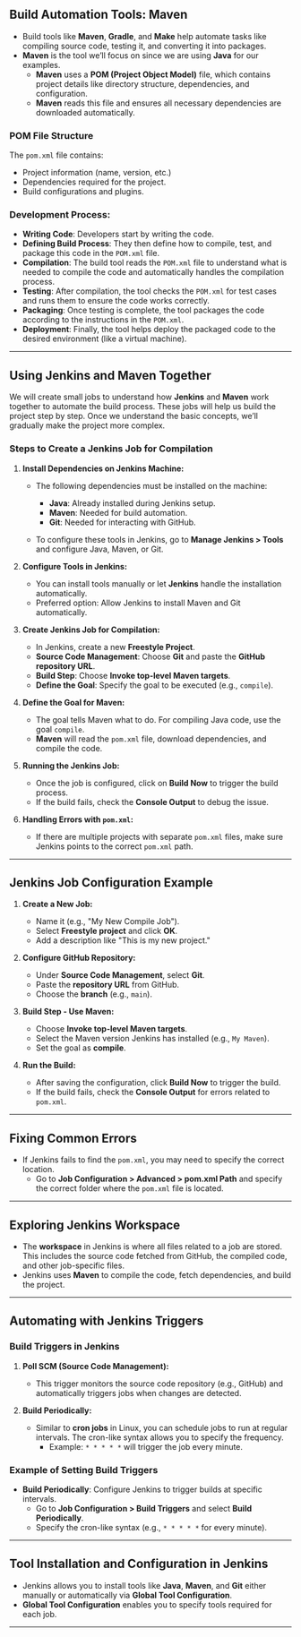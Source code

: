 ## Build Automation Tools: Maven

- Build tools like **Maven**, **Gradle**, and **Make** help automate tasks like compiling source code, testing it, and converting it into packages.
- **Maven** is the tool we’ll focus on since we are using **Java** for our examples.
  - **Maven** uses a **POM (Project Object Model)** file, which contains project details like directory structure, dependencies, and configuration.
  - **Maven** reads this file and ensures all necessary dependencies are downloaded automatically.

### POM File Structure
The `pom.xml` file contains:
- Project information (name, version, etc.)
- Dependencies required for the project.
- Build configurations and plugins.

### **Development Process**:
   - **Writing Code**: Developers start by writing the code.
   - **Defining Build Process**: They then define how to compile, test, and package this code in the `POM.xml` file.
   - **Compilation**: The build tool reads the `POM.xml` file to understand what is needed to compile the code and automatically handles the compilation process.
   - **Testing**: After compilation, the tool checks the `POM.xml` for test cases and runs them to ensure the code works correctly.
   - **Packaging**: Once testing is complete, the tool packages the code according to the instructions in the `POM.xml`.
   - **Deployment**: Finally, the tool helps deploy the packaged code to the desired environment (like a virtual machine).
     
---

## Using Jenkins and Maven Together

We will create small jobs to understand how **Jenkins** and **Maven** work together to automate the build process. These jobs will help us build the project step by step. Once we understand the basic concepts, we’ll gradually make the project more complex.

### Steps to Create a Jenkins Job for Compilation

1. **Install Dependencies on Jenkins Machine:**
   - The following dependencies must be installed on the machine:
     - **Java**: Already installed during Jenkins setup.
     - **Maven**: Needed for build automation.
     - **Git**: Needed for interacting with GitHub.
   
   - To configure these tools in Jenkins, go to **Manage Jenkins > Tools** and configure Java, Maven, or Git.

2. **Configure Tools in Jenkins:**
   - You can install tools manually or let **Jenkins** handle the installation automatically.
   - Preferred option: Allow Jenkins to install Maven and Git automatically.

3. **Create Jenkins Job for Compilation:**
   - In Jenkins, create a new **Freestyle Project**.
   - **Source Code Management**: Choose **Git** and paste the **GitHub repository URL**.
   - **Build Step**: Choose **Invoke top-level Maven targets**.
   - **Define the Goal**: Specify the goal to be executed (e.g., `compile`).

4. **Define the Goal for Maven:**
   - The goal tells Maven what to do. For compiling Java code, use the goal `compile`.
   - **Maven** will read the `pom.xml` file, download dependencies, and compile the code.

5. **Running the Jenkins Job:**
   - Once the job is configured, click on **Build Now** to trigger the build process.
   - If the build fails, check the **Console Output** to debug the issue.

6. **Handling Errors with `pom.xml`:**
   - If there are multiple projects with separate `pom.xml` files, make sure Jenkins points to the correct `pom.xml` path.

---

## Jenkins Job Configuration Example

1. **Create a New Job:**
   - Name it (e.g., "My New Compile Job").
   - Select **Freestyle project** and click **OK**.
   - Add a description like "This is my new project."

2. **Configure GitHub Repository:**
   - Under **Source Code Management**, select **Git**.
   - Paste the **repository URL** from GitHub.
   - Choose the **branch** (e.g., `main`).

3. **Build Step - Use Maven:**
   - Choose **Invoke top-level Maven targets**.
   - Select the Maven version Jenkins has installed (e.g., `My Maven`).
   - Set the goal as **compile**.

4. **Run the Build:**
   - After saving the configuration, click **Build Now** to trigger the build.
   - If the build fails, check the **Console Output** for errors related to `pom.xml`.

---

## Fixing Common Errors

- If Jenkins fails to find the `pom.xml`, you may need to specify the correct location.
  - Go to **Job Configuration > Advanced > pom.xml Path** and specify the correct folder where the `pom.xml` file is located.
  
---

## Exploring Jenkins Workspace

- The **workspace** in Jenkins is where all files related to a job are stored. This includes the source code fetched from GitHub, the compiled code, and other job-specific files.
- Jenkins uses **Maven** to compile the code, fetch dependencies, and build the project.

---

## Automating with Jenkins Triggers

### Build Triggers in Jenkins

1. **Poll SCM (Source Code Management):**
   - This trigger monitors the source code repository (e.g., GitHub) and automatically triggers jobs when changes are detected.

2. **Build Periodically:**
   - Similar to **cron jobs** in Linux, you can schedule jobs to run at regular intervals. The cron-like syntax allows you to specify the frequency.
     - Example: `* * * * *` will trigger the job every minute.

### Example of Setting Build Triggers

- **Build Periodically**: Configure Jenkins to trigger builds at specific intervals.
  - Go to **Job Configuration > Build Triggers** and select **Build Periodically**.
  - Specify the cron-like syntax (e.g., `* * * * *` for every minute).

---

## Tool Installation and Configuration in Jenkins

- Jenkins allows you to install tools like **Java**, **Maven**, and **Git** either manually or automatically via **Global Tool Configuration**.
- **Global Tool Configuration** enables you to specify tools required for each job.

---




